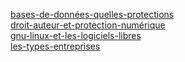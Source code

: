 [bases-de-données-quelles-protections](master/droit/bases-de-données-quelles-protections.md)  
[droit-auteur-et-protection-numérique](master/droit/droit-auteur-et-protection-numérique.md)  
[gnu-linux-et-les-logiciels-libres](master/droit/gnu-linux-et-les-logiciels-libres.md)  
[les-types-entreprises](master/droit/les-types-entreprises.md)
